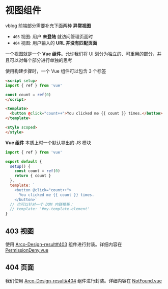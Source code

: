 # 视图组件

vblog 前端部分需要补充下面两种 **异常视图**

+ `403` 视图: 用户 **未登陆** 就访问管理页面时
+ `404` 视图: 用户输入的 **URL 并没有匹配页面** 

一个视图就是一个 **Vue 组件**。允许我们将 UI 划分为独立的、可重用的部分，并且可以对每个部分进行单独的思考

使用构建步骤时，一个 Vue 组件可以包含 $3$ 个标签

```html
<script setup>
import { ref } from 'vue'

const count = ref(0)
</script>

<template>
  <button @click="count++">You clicked me {{ count }} times.</button>
</template>

<style scoped>
</style>
```

**Vue 组件** 本质上时一个默认导出的 JS 模块

```js
import { ref } from 'vue'

export default {
  setup() {
    const count = ref(0)
    return { count }
  },
  template: `
    <button @click="count++">
      You clicked me {{ count }} times.
    </button>`
  // 也可以针对一个 DOM 内联模板：
  // template: '#my-template-element'
}
```

## 403 视图

使用 [Arco-Design-result#403](https://arco.design/vue/component/result#403) 组件进行封装。详细内容在 [PermissionDeny.vue](errors/PermissionDeny.vue)


## 404 页面

我们使用 [Arco-Design-result#404](https://arco.design/vue/component/result#404) 组件进行封装。详细内容在 [NotFound.vue](errors/NotFound.vue)




